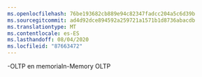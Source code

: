 ```yaml
---
ms.openlocfilehash: 76be193682cb889e94c82347fadcc204a5c6d39b
ms.sourcegitcommit: ad4d92dce894592a259721a1571b1d8736abacdb
ms.translationtype: MT
ms.contentlocale: es-ES
ms.lasthandoff: 08/04/2020
ms.locfileid: "87663472"
---
```

<span data-ttu-id="ef5d8-101">\-OLTP en memoria</span><span class="sxs-lookup"><span data-stu-id="ef5d8-101">In\-Memory OLTP</span></span>
